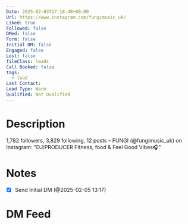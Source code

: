 ```yaml
---
Date: 2025-02-03T17:18:48+00:00
Url: https://www.instagram.com/fungimusic_uk/
Liked: true
Followed: false
DMed: false
Form: false
Initial DM: false
Engaged: false
Lost: false
fileClass: leads
Call Booked: false
tags:
  - lead
Last Contact: 
Lead Type: Warm
Qualified: Not Qualified
---
```

# Description
1,782 followers, 3,829 following, 12 posts – FUNGI (@fungimusic_uk) on Instagram: "DJ/PRODUCER 
Fitness, food & Feel Good Vibes🎧"
# Notes

- [x] Send Initial DM (@2025-02-05 13:17)
# DM Feed